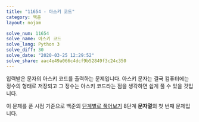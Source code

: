 ```yaml
---
title: "11654 - 아스키 코드"
category: 백준
layout: nojam

solve_num: 11654
solve_name: 아스키 코드
solve_lang: Python 3
solve_diff: 30
solve_date: "2020-03-25 12:29:52"
solve_share: aac4e49a066c4dcf9b52849f3c24c350
---
```


입력받은 문자의 아스키 코드를 출력하는 문제입니다. 아스키 문자는 결국 컴퓨터에는 정수의 형태로 저장되고 그 정수는 아스키 코드라는 점을 생각하면 쉽게 풀 수 있을 것입니다.

이 문제를 푼 시점 기준으로 백준의 [단계별로 풀어보기](http://noj.am/p/s) 8단계 **문자열**의 첫 번째 문제입니다.
